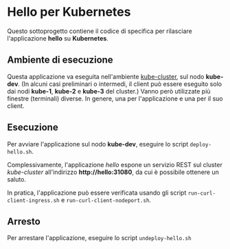 # Hello per Kubernetes

Questo sottoprogetto contiene il codice di specifica per rilasciare l'applicazione **hello** su **Kubernetes**. 

## Ambiente di esecuzione 

Questa applicazione va eseguita nell'ambiente [kube-cluster](../../environments/kube-cluster/), sul nodo **kube-dev**. 
(In alcuni casi preliminari o intermedi, il client può essere eseguito solo dai nodi **kube-1**, **kube-2** e **kube-3** del cluster.) 
Vanno però utilizzate più finestre (terminali) diverse. In genere, una per l'applicazione e una per il suo client.  

## Esecuzione 

Per avviare l'applicazione sul nodo **kube-dev**, eseguire lo script `deploy-hello.sh`. 

Complessivamente, l'applicazione *hello* espone un servizio REST sul cluster *kube-cluster* all'indirizzo **http://hello:31080**, da cui è possibile ottenere un saluto.

In pratica, l'applicazione può essere verificata usando gli script `run-curl-client-ingress.sh` e `run-curl-client-nodeport.sh`. 

## Arresto 

Per arrestare l'applicazione, eseguire lo script `undeploy-hello.sh` 

